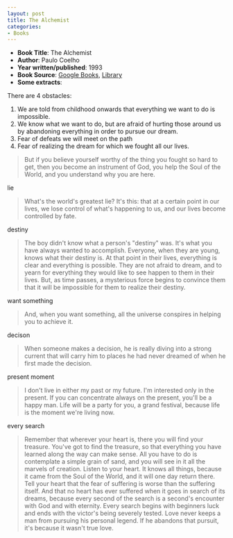 ```yaml
---
layout: post
title: The Alchemist
categories:
- Books
---
```


- **Book Title**: The Alchemist
- **Author**: Paulo Coelho
- **Year written/published**: 1993
- **Book Source**: [Google Books](http://books.google.com/books?id=h6QuJZffgHYC&dq=The+alchemist), [Library](http://catalogue.nlb.gov.sg/cgi-bin/cw_cgi?resultsScreen+13804+1+7+3)
- **Some extracts**:

There are 4 obstacles:

1. We are told from childhood onwards that everything we want to do is impossible.
2. We know what we want to do, but are afraid of hurting those around us by abandoning everything in order to pursue our dream.
3. Fear of defeats we will meet on the path
4. Fear of realizing the dream for which we fought all our lives.

> But if you believe yourself worthy of the thing you fought so hard to get, then you become an instrument of God, you help the Soul of the World, and you understand why you are here.

lie

> What's the world's greatest lie? It's this: that at a certain point in our lives, we lose control of what's happening to us, and our lives become controlled by fate.

destiny

> The boy didn't know what a person's "destiny" was. It's what you have always wanted to accomplish. Everyone, when they are young, knows what their destiny is. At that point in their lives, everything is clear and everything is possible. They are not afraid to dream, and to yearn for everything they would like to see happen to them in their lives. But, as time passes, a mysterious force begins to convince them that it will be impossible for them to realize their destiny.

want something

> And, when you want something, all the universe conspires in helping you to achieve it.

decison

> When someone makes a decision, he is really diving into a strong current that will carry him to places he had never dreamed of when he first made the decision.

present moment

> I don't live in either my past or my future. I'm interested only in the present. If you can concentrate always on the present, you'll be a happy man. Life will be a party for you, a grand festival, because life is the moment we're living now.

every search

> Remember that wherever your heart is, there you will find your treasure. You've got to find the treasure, so that everything you have learned along the way can make sense. All you have to do is contemplate a simple grain of sand, and you will see in it all the marvels of creation. Listen to your heart. It knows all things, because it came from the Soul of the World, and it will one day return there. Tell your heart that the fear of suffering is worse than the suffering itself. And that no heart has ever suffered when it goes in search of its dreams, because every second of the search is a second's encounter with God and with eternity. Every search begins with beginners luck and ends with the victor's being severely tested. Love never keeps a man from pursuing his personal legend. If he abandons that pursuit, it's because it wasn't true love.
